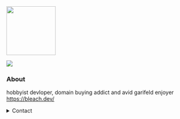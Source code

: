 <img src="https://github.com/johainworks/johainworks/blob/12adee01f2631ee4547c3e292faaaf614cec2643/images/logo.png" height="128">

![](https://komarev.com/ghpvc/?username=johainworks&style=flat-square)

### About
hobbyist devloper, domain buying addict and avid garifeld enjoyer  
https://bleach.dev/  

<details>
  <summary>Contact</summary>
  
  - Discord: `Johain#00339`   
  - Email: `johain@courvix.com`
</details>
